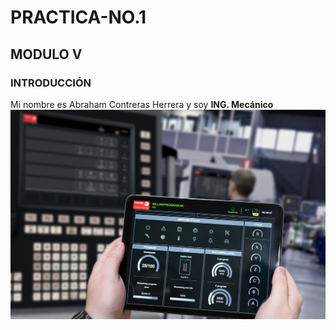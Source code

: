 # PRACTICA-NO.1
## MODULO V
### INTRODUCCIÓN
Mi nombre es Abraham Contreras Herrera y soy **ING. Mecánico**
![](https://github.com/AbrahamCH1/PRACTICA-NO.1/blob/main/mms-f-fagor%20hmi%20elite-1.jpg?raw=true)

